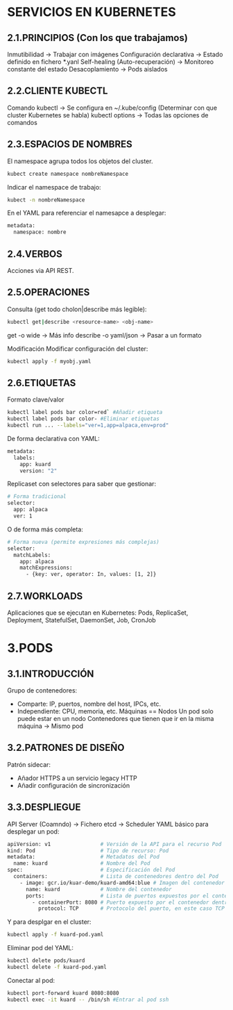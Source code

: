# SERVICIOS EN KUBERNETES
## 2.1.PRINCIPIOS (Con los que trabajamos)
Inmutibilidad -> Trabajar con imágenes
Configuración declarativa -> Estado definido en fichero *.yanl
Self-healing (Auto-recuperación) -> Monitoreo constante del estado
Desacoplamiento -> Pods aislados
## 2.2.CLIENTE KUBECTL
Comando kubectl -> Se configura en ~/.kube/config (Determinar con que cluster Kubernetes se habla)
kubectl options -> Todas las opciones de comandos
## 2.3.ESPACIOS DE NOMBRES
El namespace agrupa todos los objetos del cluster.
```bash
kubect create namespace nombreNamespace
```
Indicar el namespace de trabajo:
```bash
kubect -n nombreNamespace
```
En el YAML para referenciar el namesapce a desplegar:
```bash
metadata:
  namespace: nombre
```
## 2.4.VERBOS
Acciones via API REST.
## 2.5.OPERACIONES
Consulta (get todo cholon|describe más legible):
```bash
kubectl get|describe <resource-name> <obj-name>
```
get -o wide -> Más info
describe -o yaml/json -> Pasar a un formato

Modificación
Modificar configuración del cluster:
```bash
kubectl apply -f myobj.yaml
```
## 2.6.ETIQUETAS
Formato clave/valor
```bash
kubectl label pods bar color=red` #Añadir etiqueta
kubectl label pods bar color- #Eliminar etiquetas
kubectl run ... --labels="ver=1,app=alpaca,env=prod"
```
De forma declarativa con YAML:
```bash
metadata:
  labels:
    app: kuard
    version: "2"
```
Replicaset con selectores para saber que gestionar:
```bash
# Forma tradicional
selector:
  app: alpaca
  ver: 1
```
O de forma más completa:
```bash
# Forma nueva (permite expresiones más complejas)
selector:
  matchLabels:
    app: alpaca
    matchExpressions:
      - {key: ver, operator: In, values: [1, 2]}
```
## 2.7.WORKLOADS
Aplicaciones que se ejecutan en Kubernetes: 
    Pods, ReplicaSet, Deployment, StatefulSet, DaemonSet, Job, CronJob
# 3.PODS
## 3.1.INTRODUCCIÓN
Grupo de contenedores:
 - Comparte:  IP, puertos, nombre del host, IPCs, etc.
 - Independiente: CPU, memoria, etc.
Máquinas == Nodos
Un pod solo puede estar en un nodo
Contenedores que tienen que ir en la misma máquina -> Mismo pod
## 3.2.PATRONES DE DISEÑO
Patrón sidecar: 
 - Añador HTTPS a un servicio legacy HTTP
 - Añadir configuración de sincronización
## 3.3.DESPLIEGUE
API Server (Coamndo) -> Fichero etcd -> Scheduler
YAML básico para desplegar un pod:
```bash
apiVersion: v1                # Versión de la API para el recurso Pod
kind: Pod                     # Tipo de recurso: Pod
metadata:                     # Metadatos del Pod
  name: kuard                 # Nombre del Pod
spec:                         # Especificación del Pod
  containers:                 # Lista de contenedores dentro del Pod
    - image: gcr.io/kuar-demo/kuard-amd64:blue # Imagen del contenedor
      name: kuard             # Nombre del contenedor
      ports:                  # Lista de puertos expuestos por el contenedor
        - containerPort: 8080 # Puerto expuesto por el contenedor dentro del Pod
          protocol: TCP       # Protocolo del puerto, en este caso TCP
```
Y para desplgar en el cluster:
```bash
kubectl apply -f kuard-pod.yaml
```
Eliminar pod del YAML:
```bash
kubectl delete pods/kuard
kubectl delete -f kuard-pod.yaml
```
Conectar al pod:
```bash
kubectl port-forward kuard 8080:8080 
kubectl exec -it kuard -- /bin/sh #Entrar al pod ssh
```
